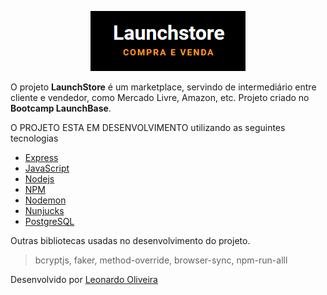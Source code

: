 <p align="center">
    <img src="/assets/logo.png" alt="Logo">
</p>

O projeto **LaunchStore** é um marketplace, servindo de intermediário entre cliente e vendedor, como Mercado Livre, Amazon, etc. Projeto criado no **Bootcamp LaunchBase**.

O PROJETO ESTA EM DESENVOLVIMENTO utilizando as seguintes tecnologias

- [Express](https://expressjs.com/pt-br/)
- [JavaScript](https://www.javascript.com/)
- [Nodejs](https://nodejs.org/en/)
- [NPM](https://www.npmjs.com/)
- [Nodemon](https://nodemon.io/)
- [Nunjucks](https://mozilla.github.io/nunjucks/)
- [PostgreSQL](https://www.postgresql.org/)

Outras bibliotecas usadas no desenvolvimento do projeto.

<blockquote>bcryptjs, faker, method-override, browser-sync, npm-run-alll</blockquote>


Desenvolvido por [Leonardo Oliveira](https://www.linkedin.com/in/leonardooliveiradias1/)
